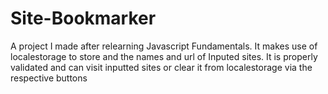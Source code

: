 # Site-Bookmarker
A project I made after relearning Javascript Fundamentals. It makes use of localestorage to store and the names and url of Inputed sites. It is properly validated and can visit inputted sites or clear it from localestorage via the respective buttons
